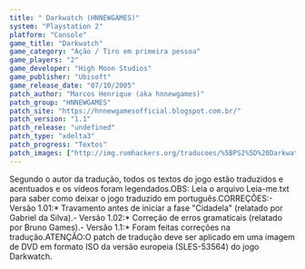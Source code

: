 ```yaml
---
title: " Darkwatch (HNNEWGAMES)"
system: "Playstation 2"
platform: "Console"
game_title: "Darkwatch"
game_category: "Ação / Tiro em primeira pessoa"
game_players: "2"
game_developer: "High Moon Studios"
game_publisher: "Ubisoft"
game_release_date: "07/10/2005"
patch_author: "Marcos Henrique (aka hnnewgames)"
patch_group: "HNNEWGAMES"
patch_site: "https://hnnewgamesofficial.blogspot.com.br/"
patch_version: "1.1"
patch_release: "undefined"
patch_type: "xdelta3"
patch_progress: "Textos"
patch_images: ["http://img.romhackers.org/traducoes/%5BPS2%5D%20Darkwatch%20-%20hnnewgames%20-%201.jpg","http://img.romhackers.org/traducoes/%5BPS2%5D%20Darkwatch%20-%20hnnewgames%20-%202.jpg","http://img.romhackers.org/traducoes/%5BPS2%5D%20Darkwatch%20-%20hnnewgames%20-%203.jpg"]
---
```

Segundo o autor da tradução, todos os textos do jogo estão traduzidos e acentuados e os vídeos foram legendados.OBS: Leia o arquivo Leia-me.txt para saber como deixar o jogo traduzido em português.CORREÇÕES:- Versão 1.01:* Travamento antes de iniciar a fase "Cidadela" (relatado por Gabriel da Silva).- Versão 1.02:* Correção de erros gramaticais (relatado por Bruno Games).- Versão 1.1:* Foram feitas correções na tradução.ATENÇÃO:O patch de tradução deve ser aplicado em uma imagem de DVD em formato ISO da versão europeia (SLES-53564) do jogo Darkwatch.